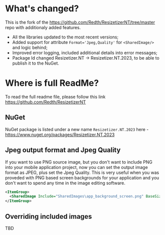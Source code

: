 # What's changed?

This is the fork of the https://github.com/Redth/ResizetizerNT/tree/master repo with additionaly added features.
- All the libraries updated to the most recent versions;
- Added support for attribute `Format='Jpeg,Quality'` for `<SharedImage/>` and logic behind;
- Improved error logging, included additional details into error messages;
- Package Id changed Resizetizer.NT -> Resizetizer.NT.2023, to be able to publish it to the NuGet.

# Where is full ReadMe?
To read the full readme file, please follow this link https://github.com/Redth/ResizetizerNT
## NuGet
NuGet package is listed under a new name `Resizetizer.NT.2023` here - https://www.nuget.org/packages/Resizetizer.NT.2023

## Jpeg output format and Jpeg Quality
If you want to use PNG source image, but you don't want to include PNG into your mobile application project, now you can set the output image format as JPEG, plus set the Jpeg Quality.
This is very useful when you was proveded with PNG based screen backgrounds for your application and you don't want to spend any time in the image editing software.

```xml
<ItemGroup>
  <SharedImage Include="SharedImages\app_background_screen.png" BaseSize="480,800" Format="Jpeg,70" />
</ItemGroup>
```

## Overriding included images

TBD
